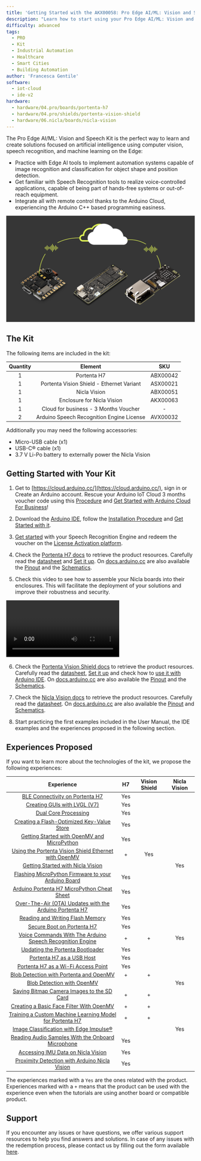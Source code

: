 ```yaml
---
title: 'Getting Started with the AKX00058: Pro Edge AI/ML: Vision and Speech Kit'
description: "Learn how to start using your Pro Edge AI/ML: Vision and Speech Kit"
difficulty: advanced
tags:
  - PRO
  - Kit
  - Industrial Automation
  - Healthcare
  - Smart Cities 
  - Building Automation
author: 'Francesca Gentile'
software:
  - iot-cloud
  - ide-v2
hardware:
  - hardware/04.pro/boards/portenta-h7
  - hardware/04.pro/shields/portenta-vision-shield
  - hardware/06.nicla/boards/nicla-vision
---
```


The Pro Edge AI/ML: Vision and Speech Kit is the perfect way to learn and create solutions focused on artificial intelligence using computer vision, speech recognition, and machine learning on the Edge:

- Practice with Edge AI tools to implement automation systems capable of image recognition and classification for object shape and position detection.
- Get familiar with Speech Recognition tools to realize voice-controlled applications, capable of being part of hands-free systems or out-of-reach equipment.
- Integrate all with remote control thanks to the Arduino Cloud, experiencing the Arduino C++ based programming easiness.

![Pro Edge AI/ML: Vision and Speech Kit Main Features](assets/speech-thumb.png)

## The Kit

The following items are included in the kit:

| Quantity |                  Element                  |   SKU    |
| :------: | :---------------------------------------: | :------: |
|    1     |                Portenta H7                | ABX00042 |
|    1     | Portenta Vision Shield - Ethernet Variant | ASX00021 |
|    1     |               Nicla Vision                | ABX00051 |
|    1     |        Enclosure for Nicla Vision         | AKX00063 |
|    1     |   Cloud for business - 3 Months Voucher   |    -     |
|    2     | Arduino Speech Recognition Engine License | AVX00032 |


Additionally you may need the following accessories:

* Micro-USB cable (x1)
* USB-C® cable (x1)
* 3.7 V Li-Po battery to externally power the Nicla Vision

## Getting Started with Your Kit

1. Get to [https://cloud.arduino.cc/](https://cloud.arduino.cc/), sign in or Create an Arduino account. Rescue your Arduino IoT Cloud 3 months voucher code using this [Procedure](https://docs.arduino.cc/tutorials/generic/cloud-business-voucher-redeem) and [Get Started with Arduino Cloud For Business](https://docs.arduino.cc/arduino-cloud/getting-started/arduino-cloud-for-business)!

2. Download the [Arduino IDE](https://www.arduino.cc/en/software#future-version-of-the-arduino-ide), follow the [Installation Procedure](https://docs.arduino.cc/software/ide-v2/tutorials/getting-started/ide-v2-downloading-and-installing) and [Get Started with it](https://docs.arduino.cc/software/ide-v2/tutorials/getting-started-ide-v2).

3. [Get started](https://docs.arduino.cc/tutorials/portenta-vision-shield/speech-recognition-engine) with your Speech Recognition Engine and redeem the voucher on the [License Activation platform](https://tool.cyberon.com.tw/ArduinoDSpotterAuth/CFMain.php).

4. Check the [Portenta H7 docs](https://docs.arduino.cc/hardware/portenta-h7) to retrieve the product resources. Carefully read the [datasheet](https://docs.arduino.cc/resources/datasheets/ABX00042-ABX00045-ABX00046-datasheet.pdf) and [Set it up](https://docs.arduino.cc/tutorials/portenta-h7/setting-up-portenta). On [docs.arduino.cc](http://docs.arduino.cc) are also available the [Pinout](https://docs.arduino.cc/resources/pinouts/ABX00042-full-pinout.pdf) and the [Schematics](https://docs.arduino.cc/resources/schematics/ABX00042-schematics.pdf).

5. Check this video to see how to assemble your Nicla boards into their enclosures. This will facilitate the deployment of your solutions and improve their robustness and security.

  <video width="60%" controls="true">
  <source src="assets/vision-enclosure.mp4" type="video/mp4"/>
  </video>

6. Check the [Portenta Vision Shield docs](https://docs.arduino.cc/hardware/portenta-vision-shield) to retrieve the product resources. Carefully read the [datasheet](https://docs.arduino.cc/resources/datasheets/ASX00021-ASX00026-datasheet.pdf), [Set it up](https://docs.arduino.cc/tutorials/portenta-vision-shield/getting-started-camera) and check how to [use it with Arduino IDE](https://docs.arduino.cc/tutorials/portenta-vision-shield/ethernet-with-ide). On [docs.arduino.cc](http://docs.arduino.cc) are also available the [Pinout](https://docs.arduino.cc/resources/pinouts/ASX00021-ASX00026-full-pinout.pdf) and the [Schematics](https://docs.arduino.cc/resources/schematics/ASX00026-schematics.pdf).

7. Check the [Nicla Vision docs](https://docs.arduino.cc/hardware/nicla-vision) to retrieve the product resources. Carefully read the [datasheet](https://docs.arduino.cc/resources/datasheets/ABX00051-datasheet.pdf). On [docs.arduino.cc](http://docs.arduino.cc) are also available the [Pinout](https://docs.arduino.cc/resources/pinouts/ABX00051-full-pinout.pdf) and [Schematics](https://docs.arduino.cc/resources/schematics/ABX00051-schematics.pdf).

8. Start practicing the first examples included in the User Manual, the IDE examples and the experiences proposed in the following section.


## Experiences Proposed

If you want to learn more about the technologies of the kit, we propose the following experiences:

|                                                                     Experience                                                                     | H7  | Vision Shield | Nicla Vision |
| :------------------------------------------------------------------------------------------------------------------------------------------------: | :-: | :-----------: | :----------: |
|                         [BLE Connectivity on Portenta H7](https://docs.arduino.cc/tutorials/portenta-h7/ble-connectivity)                          | Yes |               |              |
|                        [Creating GUIs with LVGL (V7)](https://docs.arduino.cc/tutorials/portenta-h7/creating-gui-with-lvgl)                        | Yes |               |              |
|                             [Dual Core Processing](https://docs.arduino.cc/tutorials/portenta-h7/dual-core-processing)                             | Yes |               |              |
|            [Creating a Flash-Optimized Key-Value Store](https://docs.arduino.cc/tutorials/portenta-h7/flash-optimized-key-value-store)             | Yes |               |              |
|          [Getting Started with OpenMV and MicroPython](https://docs.arduino.cc/tutorials/portenta-h7/getting-started-openmv-micropython)           | Yes |               |              |
|       [Using the Portenta Vision Shield Ethernet with OpenMV](https://docs.arduino.cc/tutorials/portenta-vision-shield/ethernet-with-openmv)       |  +  |      Yes      |              |
|                        [Getting Started with Nicla Vision](https://docs.arduino.cc/tutorials/nicla-vision/getting-started)                         |     |               |     Yes      |
|           [Flashing MicroPython Firmware to your Arduino Board](https://docs.arduino.cc/tutorials/portenta-h7/micropython-installation)            | Yes |               |              |
|                  [Arduino Portenta H7 MicroPython Cheat Sheet](https://docs.arduino.cc/tutorials/portenta-h7/openmv-cheat-sheet)                   | Yes |               |              |
|            [Over-The-Air (OTA) Updates with the Arduino Portenta H7](https://docs.arduino.cc/tutorials/portenta-h7/over-the-air-update)            | Yes |               |              |
|                   [Reading and Writing Flash Memory](https://docs.arduino.cc/tutorials/portenta-h7/reading-writing-flash-memory)                   | Yes |               |              |
|                              [Secure Boot on Portenta H7](https://docs.arduino.cc/tutorials/portenta-h7/secure-boot)                               | Yes |               |              |
|        [Voice Commands With The Arduino Speech Recognition Engine](https://docs.arduino.cc/tutorials/portenta-h7/speech-recognition-engine)        |  +  |       +       |     Yes      |
|                     [Updating the Portenta Bootloader](https://docs.arduino.cc/tutorials/portenta-h7/updating-the-bootloader)                      | Yes |               |              |
|                                [Portenta H7 as a USB Host](https://docs.arduino.cc/tutorials/portenta-h7/usb-host)                                 | Yes |               |              |
|                       [Portenta H7 as a Wi-Fi Access Point](https://docs.arduino.cc/tutorials/portenta-h7/wifi-access-point)                       | Yes |               |              |
|                 [Blob Detection with Portenta and OpenMV](https://docs.arduino.cc/tutorials/portenta-vision-shield/blob-detection)                 |  +  |       +       |              |
|                            [Blob Detection with OpenMV](https://docs.arduino.cc/tutorials/nicla-vision/blob-detection)                             |     |               |     Yes      |
|          [Saving Bitmap Camera Images to the SD Card](https://docs.arduino.cc/tutorials/portenta-vision-shield/camera-to-bitmap-sd-card)           |  +  |       +       |              |
|          [Creating a Basic Face Filter With OpenMV](https://docs.arduino.cc/tutorials/portenta-vision-shield/creating-basic-face-filter)           |  +  |       +       |              |
| [Training a Custom Machine Learning Model for Portenta H7](https://docs.arduino.cc/tutorials/portenta-vision-shield/custom-machine-learning-model) |  +  |       +       |              |
|                   [Image Classification with Edge Impulse®](https://docs.arduino.cc/tutorials/nicla-vision/image-classification)                   |     |               |     Yes      |
|               [Reading Audio Samples With the Onboard Microphone](https://docs.arduino.cc/tutorials/nicla-vision/microphone-sensor)                | Yes |               |              |
|                       [Accessing IMU Data on Nicla Vision](https://docs.arduino.cc/tutorials/nicla-vision/nicla-vision-imu)                        | Yes |               |              |
|                     [Proximity Detection with Arduino Nicla Vision](https://docs.arduino.cc/tutorials/nicla-vision/proximity)                      | Yes |               |              |

The experiences marked with a `Yes` are the ones related with the product. Experiences marked with a `+` means that the product can be used with the experience even when the tutorials are using another board or compatible product.


## Support

If you encounter any issues or have questions, we offer various support resources to help you find answers and solutions. In case of any issues with the redemption process, please contact us by filling out the form available [here](arduino.cc/en/contact-us/).
